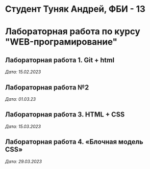 # Студент Туняк Андрей, ФБИ - 13

# Лабораторная работа по курсу "WEB-програмирование"

## Лабораторная работа 1. Git + html

*Дата: 15.02.2023*

## Лабораторная работа №2

*Дата: 01.03.23*

## Лабораторная работа 3. HTML + CSS

*Дата: 15.03.2023*

## Лабораторная работа 4. «Блочная модель CSS»

*Дата: 29.03.2023*
